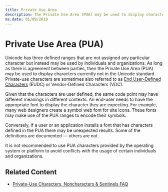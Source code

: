 ```yaml
---
title: Private Use Area
description: The Private Use Area (PUA) may be used to display characters currently not in the Unicode standard. 
ms.date: 01/09/2019
---
```


# Private Use Area (PUA)

Unicode has three defined ranges that are not assigned any particular character but instead may be used by individuals and organizations.
As long as there is agreement between parties, then the Private Use Area (PUA) may be used to display characters currently not in the Unicode standard.
Private-use characters are sometimes also referred to as [End User-Defined Characters](/windows/desktop/intl/eudc-registry-entries) (EUDC) or Vendor-Defined Characters (VDC).

Given that the characters are user defined, the same code point may have different meanings in different contexts.
An end-user needs to have the appropriate font to display the character they are expecting.
For example, many web designers create a symbol web font for site icons.
These fonts may make use of the PUA ranges to encode their symbols.

Conversely, if a user or an application installs a font that has characters defined in the PUA there may be unexpected results.
Some of the definitions are documented — others are not.

It is not recommended to use PUA characters provided by the operating system or platform to avoid conflicts with the usage of certain individuals and organizations.

## Related Content

- [Private-Use Characters, Noncharacters & Sentinels FAQ](http://www.unicode.org/faq/private_use.html)
